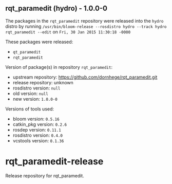 ## rqt_paramedit (hydro) - 1.0.0-0

The packages in the `rqt_paramedit` repository were released into the `hydro` distro by running `/usr/bin/bloom-release --rosdistro hydro --track hydro rqt_paramedit --edit` on `Fri, 30 Jan 2015 11:30:18 -0000`

These packages were released:
- `qt_paramedit`
- `rqt_paramedit`

Version of package(s) in repository `rqt_paramedit`:
- upstream repository: https://github.com/dornhege/rqt_paramedit.git
- release repository: unknown
- rosdistro version: `null`
- old version: `null`
- new version: `1.0.0-0`

Versions of tools used:
- bloom version: `0.5.16`
- catkin_pkg version: `0.2.6`
- rosdep version: `0.11.1`
- rosdistro version: `0.4.0`
- vcstools version: `0.1.36`


# rqt_paramedit-release
Release repository for rqt_paramedit.
